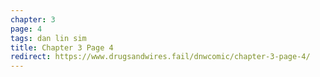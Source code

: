```yaml
---
chapter: 3
page: 4
tags: dan lin sim
title: Chapter 3 Page 4
redirect: https://www.drugsandwires.fail/dnwcomic/chapter-3-page-4/
---
```

